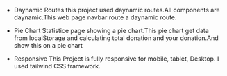 - Daynamic Routes
this project used daynamic routes.All components are daynamic.This web page navbar route a daynamic route.

- Pie Chart
Statistice page showing a pie chart.This pie chart get data from localStorage and calculating total donation and your donation.And show this on a pie chart

- Responsive
This Project is fully responsive for mobile, tablet, Desktop. I used tailwind CSS framework.